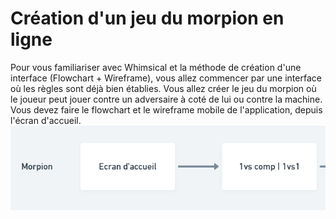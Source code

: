 # Création d'un jeu du morpion en ligne
Pour vous familiariser avec Whimsical et la méthode de création d'une interface (Flowchart + Wireframe), vous allez commencer par une interface où les règles sont déjà bien établies.
Vous allez créer le jeu du morpion où le joueur peut jouer contre un adversaire à coté de lui ou contre la machine.
Vous devez faire le flowchart et le wireframe mobile de l'application, depuis l'écran d'accueil.
![](./01.png)
